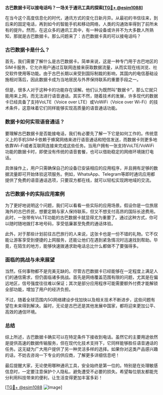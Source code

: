 **古巴数据卡可以接电话吗？一场关于通讯工具的探索[[TG💪+ @esim1088](https://t.me/s/esim1088)]**

在当今这个高度信息化的时代，通讯方式的变化日新月异。从最初的书信往来，到后来的固定电话，再到如今的智能手机和移动网络，人类的沟通效率得到了前所未有的提升。然而，在这众多的通讯工具中，有一种设备或许并不为大多数人所熟知，那就是古巴数据卡。那么问题来了：古巴数据卡真的可以接电话吗？

### 古巴数据卡是什么？

首先，我们需要了解什么是古巴数据卡。简单来说，这是一种专门用于古巴地区的SIM卡服务，它允许用户通过互联网连接来获取数据流量，从而实现在线浏览、社交软件使用等功能。由于古巴长期以来受到国际制裁的影响，其国内的电信基础设施相对落后，因此数据卡成为当地居民与外界保持联系的重要手段之一。

但是，很多人对于这种卡的功能存在误解。他们认为既然叫“数据卡”，那么它就只能用来上网，而无法进行语音通话。其实不然，随着技术的发展，许多现代的数据卡已经具备了支持VoLTE（Voice over LTE）或VoWiFi（Voice over Wi-Fi）的技术条件，这意味着它们同样能够实现高质量的语音通话功能。

### 数据卡如何实现语音通话？

要理解古巴数据卡是否能接电话，我们有必要先了解一下它是如何工作的。传统意义上的手机SIM卡依赖于蜂窝网络来进行语音通话和短信发送，而数据卡则更多地依靠Wi-Fi或者互联网连接来完成这些任务。当用户拥有一张支持VoLTE/VoWiFi功能的数据卡时，即使没有传统的语音套餐，也可以借助稳定的网络环境拨打电话。

具体操作上，用户只需确保自己的设备已安装相应的应用程序，并且拥有足够的数据流量即可开始体验这项服务。例如，WhatsApp、Telegram等即时通讯应用都提供了免费的语音通话选项，只要双方都在线，就可以轻松实现跨地域的交流。

### 古巴数据卡的实际应用案例

为了更好地说明这个问题，我们可以看看一些实际的应用场景。假设你是一位旅居海外的古巴侨民，想要定期与家人保持联系，但又不想支付高昂的国际长途费用。此时，一张带有VoLTE功能的古巴数据卡就显得尤为重要了。通过这种方式，你可以随时随地拨打本地号码，享受低廉甚至免费的通话体验。

此外，对于那些计划前往古巴旅行的人来说，这张卡也是一份不错的礼物。它不仅能让游客享受到便捷的上网服务，还能让他们在遇到紧急情况时迅速找到帮助。毕竟，在陌生的地方，能够快速拨通求助电话总比什么都做不了要强得多。

### 面临的挑战与未来展望

当然，任何事物都不是完美无缺的。尽管古巴数据卡已经能够在一定程度上满足人们的通信需求，但仍面临诸多挑战。首先是网络覆盖范围有限的问题，尤其是在偏远地区，信号强度往往难以保证；其次是部分应用程序可能需要额外付费才能解锁全部功能，增加了用户的经济负担。

不过，随着全球范围内5G网络建设步伐加快以及相关技术不断进步，这些问题有望在未来得到解决。届时，无论是古巴还是其他发展中国家，都将迎来更加公平、高效的通信环境。

### 总结

综上所述，古巴数据卡确实可以在特定条件下接收到电话。虽然它的主要用途依然是提供高速的数据传输服务，但在现代化技术支持下，它同样能够胜任语音通话的任务。这无疑为广大用户提供了另一种灵活多样的选择。如果你对这类产品感兴趣的话，不妨去咨询一下专业的供应商，了解更多详细信息吧！

最后提醒大家，无论使用哪种通讯工具，安全始终是第一位的。特别是在处理敏感信息时，一定要注意保护个人隐私，避免遭受不必要的损失。希望每位朋友都能充分利用科技带来的便利，让生活变得更加丰富多彩！

[[TG💪+ @esim1088](https://t.me/s/esim1088) ![Image](https://i.postimg.cc/4NQfJmqS/Snipaste-2025-05-13-00-14-12.png)]